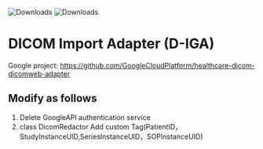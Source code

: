 <img src="https://img.shields.io/badge/D_IGA-0.0.2-blue.svg" alt="Downloads"> <img src="https://img.shields.io/badge/JDK-11-green.svg" alt="Downloads"> 

# DICOM Import Adapter  (D-IGA)

Google project: https://github.com/GoogleCloudPlatform/healthcare-dicom-dicomweb-adapter

## Modify as follows
  1. Delete GoogleAPI authentication service 
  2. class DicomRedactor Add custom Tag(PatientID，StudyInstanceUID,SeriesInstanceUID，SOPInstanceUID)
 
